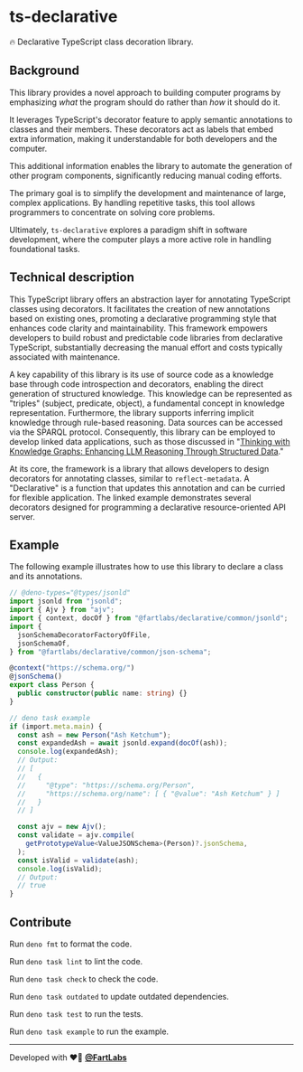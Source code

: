 # ts-declarative

🔥 Declarative TypeScript class decoration library.

## Background

This library provides a novel approach to building computer programs by
emphasizing _what_ the program should do rather than _how_ it should do it.

It leverages TypeScript's decorator feature to apply semantic annotations to
classes and their members. These decorators act as labels that embed extra
information, making it understandable for both developers and the computer.

This additional information enables the library to automate the generation of
other program components, significantly reducing manual coding efforts.

The primary goal is to simplify the development and maintenance of large,
complex applications. By handling repetitive tasks, this tool allows programmers
to concentrate on solving core problems.

Ultimately, `ts-declarative` explores a paradigm shift in software development,
where the computer plays a more active role in handling foundational tasks.

## Technical description

This TypeScript library offers an abstraction layer for annotating TypeScript
classes using decorators. It facilitates the creation of new annotations based
on existing ones, promoting a declarative programming style that enhances code
clarity and maintainability. This framework empowers developers to build robust
and predictable code libraries from declarative TypeScript, substantially
decreasing the manual effort and costs typically associated with maintenance.

A key capability of this library is its use of source code as a knowledge base
through code introspection and decorators, enabling the direct generation of
structured knowledge. This knowledge can be represented as "triples" (subject,
predicate, object), a fundamental concept in knowledge representation.
Furthermore, the library supports inferring implicit knowledge through
rule-based reasoning. Data sources can be accessed via the SPARQL protocol.
Consequently, this library can be employed to develop linked data applications,
such as those discussed in
"[Thinking with Knowledge Graphs: Enhancing LLM Reasoning Through Structured Data](https://arxiv.org/html/2412.10654v1)."

At its core, the framework is a library that allows developers to design
decorators for annotating classes, similar to `reflect-metadata`. A
"Declarative" is a function that updates this annotation and can be curried for
flexible application. The linked example demonstrates several decorators
designed for programming a declarative resource-oriented API server.

## Example

The following example illustrates how to use this library to declare a class and
its annotations.

```ts
// @deno-types="@types/jsonld"
import jsonld from "jsonld";
import { Ajv } from "ajv";
import { context, docOf } from "@fartlabs/declarative/common/jsonld";
import {
  jsonSchemaDecoratorFactoryOfFile,
  jsonSchemaOf,
} from "@fartlabs/declarative/common/json-schema";

@context("https://schema.org/")
@jsonSchema()
export class Person {
  public constructor(public name: string) {}
}

// deno task example
if (import.meta.main) {
  const ash = new Person("Ash Ketchum");
  const expandedAsh = await jsonld.expand(docOf(ash));
  console.log(expandedAsh);
  // Output:
  // [
  //   {
  //     "@type": "https://schema.org/Person",
  //     "https://schema.org/name": [ { "@value": "Ash Ketchum" } ]
  //   }
  // ]

  const ajv = new Ajv();
  const validate = ajv.compile(
    getPrototypeValue<ValueJSONSchema>(Person)?.jsonSchema,
  );
  const isValid = validate(ash);
  console.log(isValid);
  // Output:
  // true
}
```

## Contribute

Run `deno fmt` to format the code.

Run `deno task lint` to lint the code.

Run `deno task check` to check the code.

Run `deno task outdated` to update outdated dependencies.

Run `deno task test` to run the tests.

Run `deno task example` to run the example.

---

Developed with ❤️‍🔥 [**@FartLabs**](https://github.com/FartLabs)
